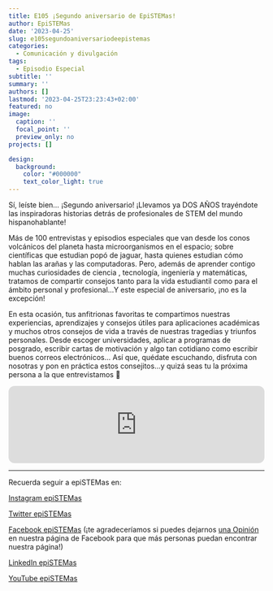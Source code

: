 ```yaml
---
title: E105 ¡Segundo aniversario de EpiSTEMas!
author: EpiSTEMas
date: '2023-04-25'
slug: e105segundoaniversariodeepistemas
categories:
  - Comunicación y divulgación
tags:
  - Episodio Especial
subtitle: ''
summary: ''
authors: []
lastmod: '2023-04-25T23:23:43+02:00'
featured: no
image:
  caption: ''
  focal_point: ''
  preview_only: no
projects: []

design:
  background:
    color: "#000000"
    text_color_light: true
---
```



Sí, leíste bien… ¡Segundo aniversario! ¡Llevamos ya DOS AÑOS trayéndote las inspiradoras historias detrás de profesionales de STEM del mundo hispanohablante! 

Más de 100 entrevistas y episodios especiales que van desde los conos volcánicos del planeta hasta microorganismos en el espacio; sobre científicas que estudian popó de jaguar, hasta quienes estudian cómo hablan las arañas y las computadoras. Pero, además de aprender contigo muchas curiosidades de ciencia , tecnología, ingeniería y matemáticas, tratamos de compartir consejos tanto para la vida estudiantil como para el ámbito personal y profesional...Y este especial de aniversario, ¡no es la excepción! 

En esta ocasión, tus anfitrionas favoritas te compartimos nuestras experiencias, aprendizajes y consejos útiles para aplicaciones académicas y muchos otros consejos de vida a través de nuestras tragedias y triunfos personales. Desde escoger universidades, aplicar a programas de posgrado, escribir cartas de motivación y algo tan cotidiano como escribir buenos correos electrónicos... Así que, quédate escuchando, disfruta con nosotras y pon en práctica estos consejitos...y quizá seas tu la próxima persona a la que entrevistamos 👀

<iframe style="border-radius:12px" src="https://open.spotify.com/embed/episode/4rmekX5MIVB6vUkuNeeb4z?utm_source=generator&theme=0" width="100%" height="152" frameBorder="0" allowfullscreen="" allow="autoplay; clipboard-write; encrypted-media; fullscreen; picture-in-picture" loading="lazy"></iframe>

- - - - -

Recuerda seguir a epiSTEMas en:

[Instagram epiSTEMas](https://www.instagram.com/epistemas/)  

[Twitter epiSTEMas](https://twitter.com/epiSTEMas_Pod)

[Facebook epiSTEMas](https://www.facebook.com/epiSTEMasPod) (¡te agradeceríamos si puedes dejarnos [una Opinión](https://www.facebook.com/epiSTEMasPod/reviews/) en nuestra página de Facebook para que más personas puedan encontrar nuestra página!)

[LinkedIn epiSTEMas](https://www.linkedin.com/company/epistemas-podcast/)

[YouTube epiSTEMas](https://www.youtube.com/@epistemaspodcast)